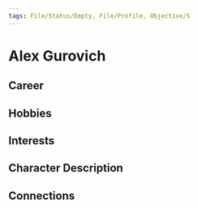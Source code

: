 ```yaml
---
tags: File/Status/Empty, File/Profile, Objective/S
---
```


# Alex Gurovich

## Career


## Hobbies


## Interests


## Character Description


## Connections




